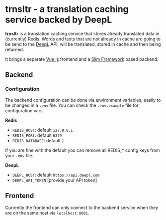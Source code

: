 # trnsltr - a translation caching service backed by DeepL

**trnsltr** is a translation caching service that stores already translated data in (currently) Redis. Words and texts
that are not already in cache are going to be send to the [DeepL](https://www.deepl.com) API, will be translated, stored
in cache and then being returned.

It brings a separate [Vue.js](https://vuejs.org/) frontend and a [Slim Framework](https://www.slimframework.com) based backend.

## Backend

### Configuration

The backend configuration can be done via environment variables, easily to be changed in a `.env` file. You can check
the `.env.example` file for configuration vars.

**Redis**
* `REDIS_HOST`: default `127.0.0.1`
* `REDIS_PORt`: default `6379`
* `REDIS_DATABASE`: default `1` 

If you are fine with the default you can remove all REDIS_* config keys from your `.env` file.

**DeepL**
* `DEEPL_HOST`: default `https://api.deepl.com`
* `DEEPL_API_TOKEN` [provide your API token]

## Frontend

Currently the frontend can only connect to the backend service when they are on the same host via `localhost:8081`.
